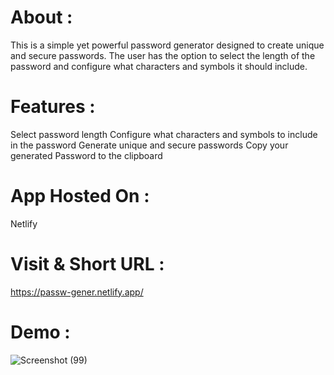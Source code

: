 # About :
This is a simple yet powerful password generator designed to create unique and secure passwords.
The user has the option to select the length of the password and configure what characters and symbols it should include.

# Features : 
 Select password length
Configure what characters and symbols to include in the password
Generate unique and secure passwords
Copy your generated Password to the clipboard

# App Hosted On : 
Netlify

# Visit & Short URL :
https://passw-gener.netlify.app/

# Demo :

![Screenshot (99)](https://user-images.githubusercontent.com/86542840/232194854-903c5415-ee70-480e-b60f-f21fcd3f9afa.png)







